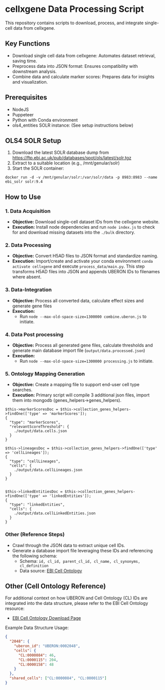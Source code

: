 # cellxgene Data Processing Script

This repository contains scripts to download, process, and integrate single-cell data from cellxgene.

## Key Functions

- Download single cell data from cellxgene: Automates dataset retrieval, saving time.
- Preprocess data into JSON format: Ensures compatibility with downstream analysis.
- Combine data and calculate marker scores: Prepares data for insights and visualization.

## Prerequisites

- NodeJS
- Puppeteer
- Python with Conda environment
- ols4_entities SOLR instance: (See setup instructions below)


## OLS4 SOLR Setup

1. Download the latest SOLR database dump from https://ftp.ebi.ac.uk/pub/databases/spot/ols/latest/solr.tgz
2. Extract to a suitable location (e.g., /mnt/genular/solr)
3. Start the SOLR container:

`docker run -d -v /mnt/genular/solr:/var/solr/data -p 8983:8983 --name ebi_solr solr:9.4`

## How to Use

### 1. Data Acquisition
- **Objective:** Download single-cell dataset IDs from the cellxgene website.
- **Execution:** Install node dependencies and run `node index.js` to check for and download missing datasets into the `./bulk` directory.

### 2. Data Processing
- **Objective:** Convert H5AD files to JSON format and standardize naming.
- **Execution:** Import/create and activate your conda environment `conda activate cellxgene` and execute `process_data/main.py`. This step transforms H5AD files into JSON and appends UBERON IDs to filenames where absent.

### 3. Data-Integration
- **Objective:** Process all converted data, calculate effect sizes and generate gene files
- **Execution:**
  - Run `node --max-old-space-size=1300000 combine.uberon.js` to initiate.

### 4. Data Post processing
- **Objective:** Process all generated gene files, calculate thresholds and generate main database import file (`output/data.processed.json`)
- **Execution:**
  - Run `node --max-old-space-size=1300000 processing.js` to initiate.

### 5. Ontology Mapping Generation
- **Objective:** Create a mapping file to support end-user cell type searches.
- **Execution:** Primary script will compile 3 additional json files, import them into mongodb (genes_helpers->genes_helpers).
```
$this->markerScoresDoc = $this->collection_genes_helpers->findOne(['type' => 'markerScores']);
{
  "type": "markerScores",
  "relevantScoreThreshold": {
    ./output/data.cells.json
  }
}

$this->lineagesDoc = $this->collection_genes_helpers->findOne(['type' => 'cellLineages']);
{
  "type": "cellLineages",
  "cells": {
    ./output/data.cellLineages.json
  }
}


$this->linkedEntitiesDoc = $this->collection_genes_helpers->findOne(['type' => 'linkedEntities']);
{
  "type": "linkedEntities",
  "cells": {
    ./output/data.cellLinkedEntities.json
  }
}
```

### Other (Reference Steps)
- Crawl through the JSON data to extract unique cell IDs.
- Generate a database import file leveraging these IDs and referencing the following schema:
  - Schema: `id, cl_id, parent_cl_id, cl_name, cl_synonyms, cl_definition`
  - Data source: [EBI Cell Ontology](https://ftp.ebi.ac.uk/pub/databases/spot/ols/latest/ontologies.json.gz)

## Other (Cell Ontology Reference)

For additional context on how UBERON and Cell Ontology (CL) IDs are integrated into the data structure, please refer to the EBI Cell Ontology resource:

- [EBI Cell Ontology Download Page](https://www.ebi.ac.uk/ols/ontologies/cl/download)

Example Data Structure Usage:

```json
{
  "2048": {
    "uberon_id": "UBERON:0002048",
    "cells": {
      "CL:0000084": 46,
      "CL:0000115": 204,
      "CL:0000158": 48
    }
  },
  "shared_cells": ["CL:0000084", "CL:0000115"]
}
```
